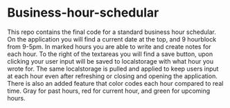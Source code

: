 # Business-hour-schedular
This repo contains the final code for a standard business hour schedular. On the application you will find a current date at the top, and 9 hourblock from 9-5pm. In marked hours you are able to write and create notes for each hour. To the right of the textareas you will find a save button, upon clicking your user input will be saved to localstorage with what hour you wrote for. The same localstorage is pulled and applied to keep users input at each hour even after refreshing or closing and opening the application. There is also an added feature that color codes each hour compared to real time. Gray for past hours, red for current hour, and green for upcoming hours.
